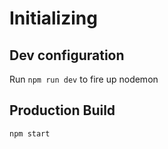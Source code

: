 # Initializing

## Dev configuration
Run 
`npm run dev`
to fire up nodemon

## Production Build
`npm start`